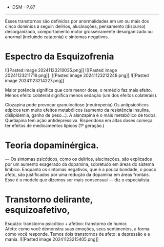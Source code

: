 - DSM - P.87
---

Esses transtornos são definidos por anormalidades em um ou mais dos cinco domínios a seguir: delírios, alucinações, pensamento (discurso) desorganizado, comportamento motor grosseiramente desorganizado ou anormal (incluindo catatonia) e sintomas negativos.

# Espectro da Esquizofrenia
![[Pasted image 20241123210035.png]]
![[Pasted image 20241123211719.png]] 
![[Pasted image 20241123212248.png]]
![[Pasted image 20241123214227.png]]

Maior potência significa que com menor dose, o remédio faz mais efeito.        
Menos efeito colateral significa menos sedação (um dos efeitos colaterais).

Clozapina pode provocar granulocitose (neutropenia)
Os antipsicóticos atípicos tem muito efeitos metabólicos (aumento da resistência insulina, dislipidemia, ganho de peso...). A alanzapina é o mais metabólico de todos.
Quetiapina tem ação antidepressiva. 
Risperidona em altas doses começa ter efeitos de medicamentos típicos (1º geração.)
# Teoria dopaminérgica.

— Os sintomas psicóticos, como os delírios, alucinações, são explicados por um aumento exagerado da dopamina, sobretudo em áreas do sistema límbico. Enquanto os sintomas negativos, que é a pouca bondade, o pouco afeto, são justificados por uma redução da dopamina em áreas frontais. Esse é o modelo que dizemos ser mais consensual — diz o especialista.

# Transtorno delirante, esquizoafetivo, 
Esquizo: transtorno psicótico + afetivo: transtorno de humor.          
Afeto: como você demonstra suas emoções, seus sentimentos, a forma como você responde. Temos dois transtornos de afeto: a depressão e a mania. 
![[Pasted image 20241123215405.png]]
